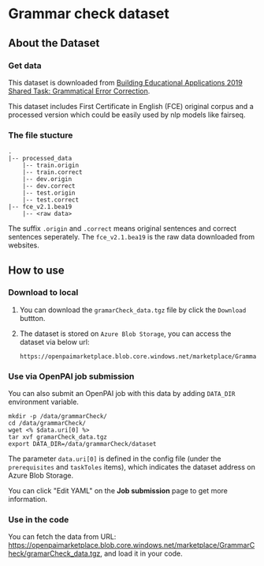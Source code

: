# Grammar check dataset

## About the Dataset

### Get data

This dataset is downloaded from [Building Educational Applications 2019 Shared Task: Grammatical Error Correction](https://www.cl.cam.ac.uk/research/nl/bea2019st/).

This dataset includes First Certificate in English (FCE) original corpus and a processed version which could be easily used by nlp models like fairseq.

### The file stucture

  ```
  .
  |-- processed_data
      |-- train.origin
      |-- train.correct
      |-- dev.origin
      |-- dev.correct
      |-- test.origin
      |-- test.correct
  |-- fce_v2.1.bea19
      |-- <raw data>
  ```

  The suffix ```.origin``` and ```.correct``` means original sentences and correct sentences seperately. The ```fce_v2.1.bea19``` is the raw data downloaded from websites.

## How to use

### Download to local

1. You can download the `gramarCheck_data.tgz` file by click the `Download` buttton.
   
2. The dataset is stored on `Azure Blob Storage`, you can access the dataset via below url:
   ```
   https://openpaimarketplace.blob.core.windows.net/marketplace/GrammarCheck/gramarCheck_data.tgz
   ```

### Use via OpenPAI job submission

You can also submit an OpenPAI job with this data by adding `DATA_DIR` environment variable.

```
mkdir -p /data/grammarCheck/
cd /data/grammarCheck/
wget <% $data.uri[0] %>
tar xvf gramarCheck_data.tgz
export DATA_DIR=/data/grammarCheck/dataset
```

The parameter `data.uri[0]` is defined in the config file (under the `prerequisites` and `taskToles` items), which indicates the dataset address on Azure Blob Storage.

You can click "Edit YAML" on the **Job submission** page to get more information.

### Use in the code

You can fetch the data from URL: https://openpaimarketplace.blob.core.windows.net/marketplace/GrammarCheck/gramarCheck_data.tgz,  and load it in your code.


